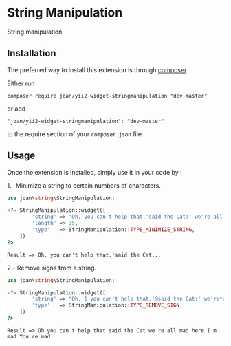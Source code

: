 String Manipulation
===================
String manipulation

Installation
------------

The preferred way to install this extension is through [composer](http://getcomposer.org/download/).

Either run

```
composer require joan/yii2-widget-stringmanipulation "dev-master"
```

or add

```
"joan/yii2-widget-stringmanipulation": "dev-master"
```

to the require section of your `composer.json` file.


Usage
-----

Once the extension is installed, simply use it in your code by  :

1.- Minimize a string to certain numbers of characters.
```php
use joan\string\StringManipulation;

<?= StringManipulation::widget([
        'string' => "Oh, you can't help that,'said the Cat:' we're all mad here. I'm mad. You're mad.",
        'length' => 35,
        'type'   => StringManipulation::TYPE_MINIMIZE_STRING,
    ])
?>
```
```
Result => Oh, you can't help that,'said the Cat...
```

2.- Remove signs from a string.
```php
use joan\string\StringManipulation;

<?= StringManipulation::widget([
        'string' => "Oh, $ you can't help that,'@said the Cat:' we're*all mad here. I'm mad.*You're mad.",
        'type'   => StringManipulation::TYPE_REMOVE_SIGN,
    ])
?>
```
```
Result => Oh you can t help that said the Cat we re all mad here I m mad You re mad
```